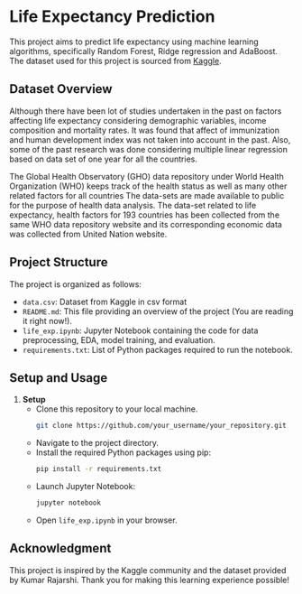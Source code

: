 # Life Expectancy Prediction

This project aims to predict life expectancy using machine learning algorithms, specifically Random Forest, Ridge 
regression and AdaBoost. The dataset used for this project is sourced from [Kaggle](https://www.kaggle.com/datasets/kumarajarshi/life-expectancy-who).

## Dataset Overview
Although there have been lot of studies undertaken in the past on factors affecting life expectancy considering
demographic variables, income composition and mortality rates. It was found that affect of immunization and human
development index was not taken into account in the past. Also, some of the past research was done considering multiple
linear regression based on data set of one year for all the countries.

The Global Health Observatory (GHO) data repository under World Health Organization (WHO) keeps track of the health status 
as well as many other related factors for all countries The data-sets are made available to public for the purpose of 
health data analysis. The data-set related to life expectancy, health factors for 193 countries has been collected from 
the same WHO data repository website and its corresponding economic data was collected from United Nation website. 

## Project Structure
The project is organized as follows:
- `data.csv`: Dataset from Kaggle in csv format
- `README.md`: This file providing an overview of the project (You are reading it right now!).
- `life_exp.ipynb`: Jupyter Notebook containing the code for data preprocessing, EDA, model training, and evaluation.
- `requirements.txt`: List of Python packages required to run the notebook.

## Setup and Usage
1. **Setup**
   - Clone this repository to your local machine.
      ```bash
      git clone https://github.com/your_username/your_repository.git
      ```
   - Navigate to the project directory.
   - Install the required Python packages using pip:
     ```bash
     pip install -r requirements.txt
     ```
   - Launch Jupyter Notebook:
     ```bash
     jupyter notebook
     ```
   - Open `life_exp.ipynb` in your browser.

## Acknowledgment
This project is inspired by the Kaggle community and the dataset provided by Kumar Rajarshi. Thank you for making this learning experience possible!